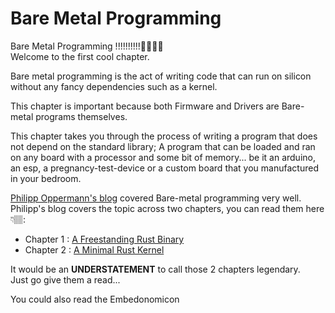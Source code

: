 # Bare Metal Programming

Bare Metal Programming !!!!!!!!!!🥳🥳🥳🥳  
Welcome to the first cool chapter.  


Bare metal programming is the act of writing code that can run on silicon without any fancy dependencies such as a kernel.  

This chapter is important because both Firmware and Drivers are Bare-metal programs themselves.  



This chapter takes you through the process of writing a program that does not depend on the standard library; A program that can be loaded and ran on any board with a processor and some bit of memory... be it an arduino, an esp, a pregnancy-test-device or a custom board that you manufactured in your bedroom.    


[Philipp Oppermann's blog][writing-an-os-in-rust] covered Bare-metal programming very well. Philipp's blog covers the topic across two chapters, you can read them here 👇🏽: 
- Chapter 1 : [A Freestanding Rust Binary][a-freestanding-rust-binary]
- Chapter 2 : [A Minimal Rust Kernel][a-minimal-rust-kernel]  


It would be an **UNDERSTATEMENT** to call those 2 chapters legendary.  
Just go give them a read...  


You could also read the Embedonomicon


[writing-an-os-in-rust]: https://os.phil-opp.com/
[a-freestanding-rust-binary]: https://os.phil-opp.com/freestanding-rust-binary/  
[a-minimal-rust-kernel]: https://os.phil-opp.com/minimal-rust-kernel/  